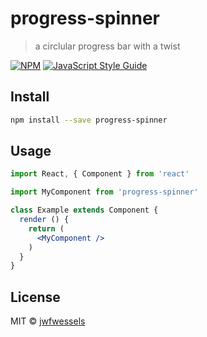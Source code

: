 # progress-spinner

> a circlular progress bar with a twist

[![NPM](https://img.shields.io/npm/v/progress-spinner.svg)](https://www.npmjs.com/package/progress-spinner) [![JavaScript Style Guide](https://img.shields.io/badge/code_style-standard-brightgreen.svg)](https://standardjs.com)

## Install

```bash
npm install --save progress-spinner
```

## Usage

```jsx
import React, { Component } from 'react'

import MyComponent from 'progress-spinner'

class Example extends Component {
  render () {
    return (
      <MyComponent />
    )
  }
}
```

## License

MIT © [jwfwessels](https://github.com/jwfwessels)

